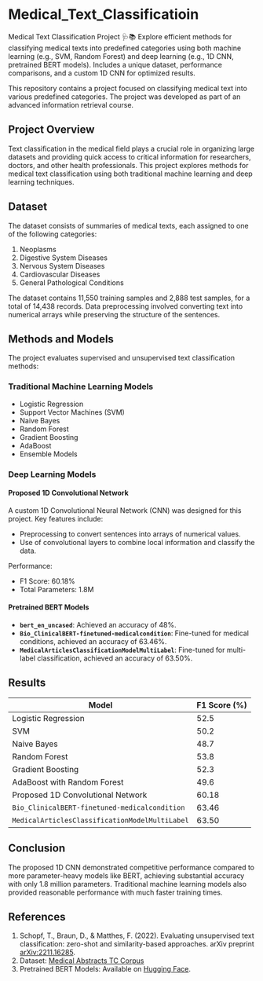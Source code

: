 # Medical_Text_Classificatioin
Medical Text Classification Project 🩺📚 Explore efficient methods for classifying medical texts into predefined categories using both machine learning (e.g., SVM, Random Forest) and deep learning (e.g., 1D CNN, pretrained BERT models). Includes a unique dataset, performance comparisons, and a custom 1D CNN for optimized results.


This repository contains a project focused on classifying medical text into various predefined categories. The project was developed as part of an advanced information retrieval course.

## Project Overview

Text classification in the medical field plays a crucial role in organizing large datasets and providing quick access to critical information for researchers, doctors, and other health professionals. This project explores methods for medical text classification using both traditional machine learning and deep learning techniques.

## Dataset

The dataset consists of summaries of medical texts, each assigned to one of the following categories:
1. Neoplasms
2. Digestive System Diseases
3. Nervous System Diseases
4. Cardiovascular Diseases
5. General Pathological Conditions

The dataset contains 11,550 training samples and 2,888 test samples, for a total of 14,438 records. Data preprocessing involved converting text into numerical arrays while preserving the structure of the sentences.

## Methods and Models

The project evaluates supervised and unsupervised text classification methods:

### Traditional Machine Learning Models
- Logistic Regression
- Support Vector Machines (SVM)
- Naive Bayes
- Random Forest
- Gradient Boosting
- AdaBoost
- Ensemble Models

### Deep Learning Models
#### Proposed 1D Convolutional Network
A custom 1D Convolutional Neural Network (CNN) was designed for this project. Key features include:
- Preprocessing to convert sentences into arrays of numerical values.
- Use of convolutional layers to combine local information and classify the data.

Performance:
- F1 Score: 60.18%
- Total Parameters: 1.8M

#### Pretrained BERT Models
- **`bert_en_uncased`**: Achieved an accuracy of 48%.
- **`Bio_ClinicalBERT-finetuned-medicalcondition`**: Fine-tuned for medical conditions, achieved an accuracy of 63.46%.
- **`MedicalArticlesClassificationModelMultiLabel`**: Fine-tuned for multi-label classification, achieved an accuracy of 63.50%.

## Results

| Model                                    | F1 Score (%) |
|------------------------------------------|--------------|
| Logistic Regression                      | 52.5         |
| SVM                                      | 50.2         |
| Naive Bayes                              | 48.7         |
| Random Forest                            | 53.8         |
| Gradient Boosting                        | 52.3         |
| AdaBoost with Random Forest              | 49.6         |
| Proposed 1D Convolutional Network        | 60.18        |
| `Bio_ClinicalBERT-finetuned-medicalcondition` | 63.46   |
| `MedicalArticlesClassificationModelMultiLabel` | 63.50   |

## Conclusion

The proposed 1D CNN demonstrated competitive performance compared to more parameter-heavy models like BERT, achieving substantial accuracy with only 1.8 million parameters. Traditional machine learning models also provided reasonable performance with much faster training times.

## References
1. Schopf, T., Braun, D., & Matthes, F. (2022). Evaluating unsupervised text classification: zero-shot and similarity-based approaches. arXiv preprint [arXiv:2211.16285](https://arxiv.org/abs/2211.16285).
2. Dataset: [Medical Abstracts TC Corpus](https://github.com/sebischair/medical-abstracts-tc-corpus)
3. Pretrained BERT Models: Available on [Hugging Face](https://huggingface.co).
